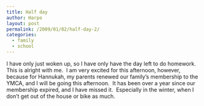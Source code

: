```yaml
---
title: Half day
author: Harpo
layout: post
permalink: /2009/01/02/half-day-2/
categories:
  - family
  - school
---
```

I have only just woken up, so I have only have the day left to do homework.  This is alright with me.  I am very excited for this afternoon, however, because for Hannukah, my parents renewed our family&#8217;s membership to the YMCA, and I will be going this afternoon.  It has been over a year since our membership expired, and I have missed it.  Especially in the winter, when I don&#8217;t get out of the house or bike as much.